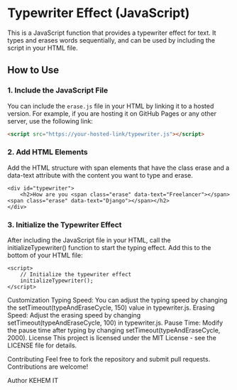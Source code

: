 # Typewriter Effect (JavaScript)

This is a JavaScript function that provides a typewriter effect for text. It types and erases words sequentially, and can be used by including the script in your HTML file.

## How to Use

### 1. Include the JavaScript File

You can include the `erase.js` file in your HTML by linking it to a hosted version. For example, if you are hosting it on GitHub Pages or any other server, use the following link:

```html
<script src="https://your-hosted-link/typewriter.js"></script>
```
### 2. Add HTML Elements
Add the HTML structure with span elements that have the class erase and a data-text attribute with the content you want to type and erase.

```
<div id="typewriter">
    <h2>How are you <span class="erase" data-text="Freelancer"></span><span class="erase" data-text="Django"></span></h2>
</div>
```
### 3. Initialize the Typewriter Effect
After including the JavaScript file in your HTML, call the initializeTypewriter() function to start the typing effect. Add this to the bottom of your HTML file:

```
<script>
    // Initialize the typewriter effect
    initializeTypewriter();
</script>
```
Customization
Typing Speed: You can adjust the typing speed by changing the setTimeout(typeAndEraseCycle, 150) value in typewriter.js.
Erasing Speed: Adjust the erasing speed by changing setTimeout(typeAndEraseCycle, 100) in typewriter.js.
Pause Time: Modify the pause time after typing by changing setTimeout(typeAndEraseCycle, 2000).
License
This project is licensed under the MIT License - see the LICENSE file for details.

Contributing
Feel free to fork the repository and submit pull requests. Contributions are welcome!

Author
KEHEM IT
